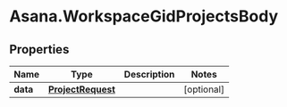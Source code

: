 # Asana.WorkspaceGidProjectsBody

## Properties
Name | Type | Description | Notes
------------ | ------------- | ------------- | -------------
**data** | [**ProjectRequest**](ProjectRequest.md) |  | [optional] 

